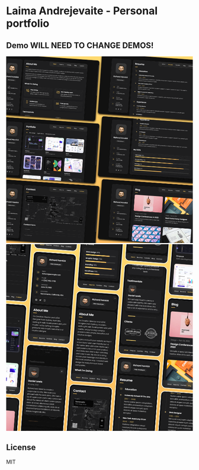 # Laima Andrejevaite - Personal portfolio

## Demo WILL NEED TO CHANGE DEMOS!

![vCard Desktop Demo](./website-demo-image/desktop.png "Desktop Demo")
![vCard Mobile Demo](./website-demo-image/mobile.png "Mobile Demo")


## License

MIT
